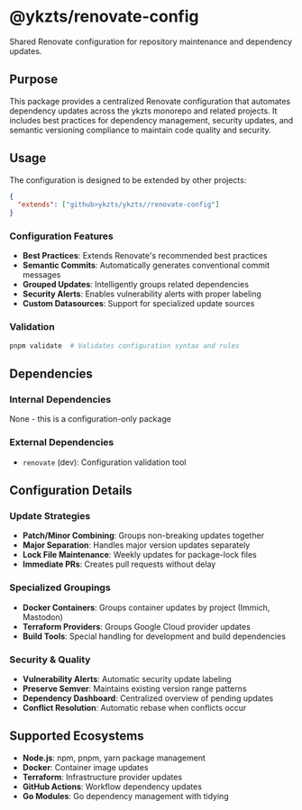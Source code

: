 # @ykzts/renovate-config

Shared Renovate configuration for repository maintenance and dependency updates.

## Purpose

This package provides a centralized Renovate configuration that automates dependency updates across the ykzts monorepo and related projects. It includes best practices for dependency management, security updates, and semantic versioning compliance to maintain code quality and security.

## Usage

The configuration is designed to be extended by other projects:

```json
{
  "extends": ["github>ykzts/ykzts//renovate-config"]
}
```

### Configuration Features

- **Best Practices**: Extends Renovate's recommended best practices
- **Semantic Commits**: Automatically generates conventional commit messages
- **Grouped Updates**: Intelligently groups related dependencies
- **Security Alerts**: Enables vulnerability alerts with proper labeling
- **Custom Datasources**: Support for specialized update sources

### Validation

```bash
pnpm validate  # Validates configuration syntax and rules
```

## Dependencies

### Internal Dependencies
None - this is a configuration-only package

### External Dependencies
- `renovate` (dev): Configuration validation tool

## Configuration Details

### Update Strategies
- **Patch/Minor Combining**: Groups non-breaking updates together
- **Major Separation**: Handles major version updates separately
- **Lock File Maintenance**: Weekly updates for package-lock files
- **Immediate PRs**: Creates pull requests without delay

### Specialized Groupings
- **Docker Containers**: Groups container updates by project (Immich, Mastodon)
- **Terraform Providers**: Groups Google Cloud provider updates
- **Build Tools**: Special handling for development and build dependencies

### Security & Quality
- **Vulnerability Alerts**: Automatic security update labeling
- **Preserve Semver**: Maintains existing version range patterns
- **Dependency Dashboard**: Centralized overview of pending updates
- **Conflict Resolution**: Automatic rebase when conflicts occur

## Supported Ecosystems

- **Node.js**: npm, pnpm, yarn package management
- **Docker**: Container image updates
- **Terraform**: Infrastructure provider updates
- **GitHub Actions**: Workflow dependency updates
- **Go Modules**: Go dependency management with tidying